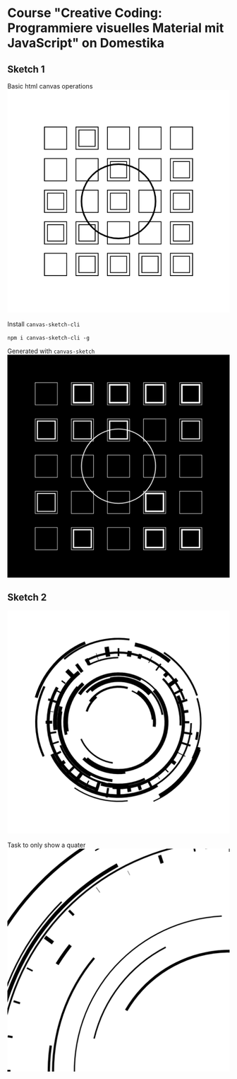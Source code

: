 # Course "Creative Coding: Programmiere visuelles Material mit JavaScript" on Domestika

## Sketch 1
Basic html canvas operations
![example image generated from one.html](one/one.png "example image generated from one.html")

Install `canvas-sketch-cli`
```shell
npm i canvas-sketch-cli -g
```
Generated with `canvas-sketch`
![example image generated from sketch-01](out/sketch-01.png "example image generated from sketch-01")

## Sketch 2
![example image generated from sketch-02](out/sketch-02.png "example image generated from sketch-02")

Task to only show a quater
![example image generated from sketch-02-02](out/sketch-02-02.png "example image generated from sketch-02-02")